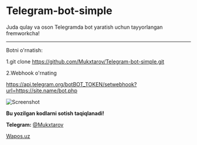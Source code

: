 # Telegram-bot-simple
Juda qulay va oson Telegramda bot yaratish uchun tayyorlangan fremworkcha!
<hr>
Botni o'rnatish:


1.git clone https://github.com/Mukxtarov/Telegram-bot-simple.git

2.Webhook o'rnating

https://api.telegram.org/botBOT_TOKEN/setwebhook?url=https://site.name/bot.php



![Screenshot](http://wapos.uz/pub/img/test.jpg)


**Bu yozilgan kodlarni sotish taqiqlanadi!**

**Telegram:** [@Mukxtarov](https://t.me/mukxtarov)

[Wapos.uz](http://wapos.uz/lesson/1_php-5.html)
